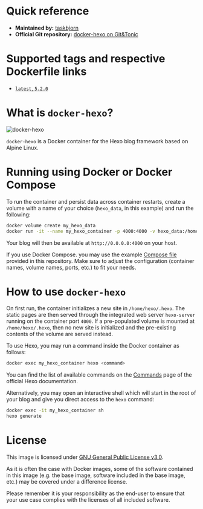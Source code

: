 # Quick reference

* **Maintained by:** [taskbjorn](https://git.dsme.cc/taskbjorn)
* **Official Git repository:** [docker-hexo on Git&Tonic](https://git.dsme.cc/taskbjorn/docker-hexo)

# Supported tags and respective Dockerfile links

* [`latest`, `5.2.0`](https://git.dsme.cc/taskbjorn/docker-hexo/build/latest/Dockerfile)

# What is `docker-hexo`?

![docker-hexo](https://git.dsme.cc/taskbjorn/docker-hexo/src/commit/b1c10ac63bdf0cd894ad73e18861dfb2196d09e2/docker-hexo.png)

`docker-hexo` is a Docker container for the Hexo blog framework based on Alpine Linux.

# Running using Docker or Docker Compose

To run the container and persist data across container restarts, create a volume with a name of your choice (`hexo_data`, in this example) and run the following:

```bash
docker volume create my_hexo_data
docker run -it --name my_hexo_container -p 4000:4000 -v hexo_data:/home/hexo/.hexo taskbjorn/hexo
```

Your blog will then be available at `http://0.0.0.0:4000` on your host.

If you use Docker Compose. you may use the example [Compose file](https://git.dsme.cc/taskbjorn/docker-hexo/compose/docker-compose.yml) provided in this repository. Make sure to adjust the configuration (container names, volume names, ports, etc.) to fit your needs.

# How to use `docker-hexo`

On first run, the container initializes a new site in `/home/hexo/.hexo`. The static pages are then served through the integrated web server `hexo-server` running on the container port `4000`. If a pre-populated volume is mounted at `/home/hexo/.hexo`, then no new site is initialized and the pre-existing contents of the volume are served instead.

To use Hexo, you may run a command inside the Docker container as follows:

```bash
docker exec my_hexo_container hexo <command>
```

You can find the list of available commands on the [Commands](https://hexo.io/docs/commands.html) page of the official Hexo documentation.

Alternatively, you may open an interactive shell which will start in the root of your blog and give you direct access to the `hexo` command:

```bash
docker exec -it my_hexo_container sh
hexo generate
```

# License

This image is licensed under [GNU General Public License v3.0](https://www.gnu.org/licenses/gpl-3.0.en.html).

As it is often the case with Docker images, some of the software contained in this image (e.g. the base image, software included in the base image, etc.) may be covered under a difference license.

Please remember it is your responsibility as the end-user to ensure that your use case complies with the licenses of all included software.